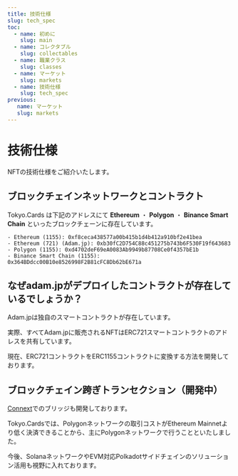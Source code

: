 ```yaml
---
title: 技術仕様
slug: tech_spec
toc:
  - name: 初めに 
    slug: main 
  - name: コレクタブル 
    slug: collectables 
  - name: 職業クラス 
    slug: classes 
  - name: マーケット 
    slug: markets 
  - name: 技術仕様 
    slug: tech_spec 
previous: 
   name: マーケット 
   slug: markets
---
```


# 技術仕様
NFTの技術仕様をご紹介いたします。

## ブロックチェインネットワークとコントラクト
Tokyo.Cards は下記のアドレスにて __Ethereum__ ・ __Polygon__ ・ __Binance Smart Chain__ といったブロックチェーンに存在しています。

```
- Ethereum (1155): 0xf8ceca438577a00b415b1d4b412a910bf2e41bea
- Ethereum (721) (Adam.jp): 0xb30fC2D754C88c451275b743b6F530F19f643683
- Polygon (1155): 0xd4702deF69eA0083Ab9949b87708Ce0f4357bE1b
- Binance Smart Chain (1155): 0x364BDdcc00B10e8526998F2B81cFC8Db62bE671a
```
## なぜadam.jpがデプロイしたコントラクトが存在しているでしょうか？
Adam.jpは独自のスマートコントラクトが存在しています。

実際、すべてAdam.jpに販売されるNFTはERC721スマートコントラクトのアドレスを共有しています。

現在、ERC721コントラクトをERC1155コントラクトに変換する方法を開発しております。

## ブロックチェイン跨ぎトランセクション（開発中）
[Connext](https://connext.network/)でのブリッジも開発しております。

Tokyo.Cardsでは、Polygonネットワークの取引コストがEthereum Mainnetより低く決済できることから、主にPolygonネットワークで行うことといたしました。

今後、SolanaネットワークやEVM対応Polkadotサイドチェインのソリューション活用も視野に入れております。
